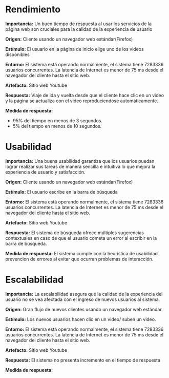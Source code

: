 # Rendimiento
**Importancia:** Un buen tiempo de respuesta al usar los servicios de la página web son cruciales para la calidad de la experiencia de usuario

**Origen:** Cliente usando un navegador web estándar(Firefox)

**Estímulo:** El usuario en la página de inicio elige uno de los videos disponibles

**Entorno:** El sistema está operando normalmente, el sistema tiene 7283336 usuarios concurrentes.
La latencia de Internet es menor de 75 ms desde el navegador del cliente hasta el sitio web.

**Artefacto:** Sitio web Youtube

**Respuesta:** Viaje de ida y vuelta desde que el cliente hace clic en un video y la página se actualiza con el video reproduciendose automáticamente.

**Medida de respuesta:**
- 95% del tiempo en menos de 3 segundos.
- 5% del tiempo en menos de 10 segundos.


# Usabilidad
**Importancia:** Una buena usabilidad garantiza que los usuarios puedan lograr realizar sus tareas de manera sencilla e intuitiva lo que mejora la experiencia de usuario y satisfacción.

**Origen:** Cliente usando un navegador web estándar(Firefox)

**Estímulo:** El usuario escribe en la barra de búsqueda

**Entorno:** El sistema está operando normalmente, el sistema tiene 7283336 usuarios concurrentes.
La latencia de Internet es menor de 75 ms desde el navegador del cliente hasta el sitio web.

**Artefacto:** Sitio web Youtube

**Respuesta:** El sistema de búsqueda ofrece múltiples sugerencias contextuales en caso de que el usuario cometa un error al escribir en la barra de búsqueda.

**Medida de respuesta:** El sistema cumple con la heurística de usabilidad prevencion de errores al evitar que ocurran problemas de interacción.

# Escalabilidad
**Importancia:** La escalabilidad asegura que la calidad de la experiencia del usuario no se vea afectada con el ingreso de nuevos usuarios al sistema.

**Origen:** Gran flujo de nuevos clientes usando un navegador web estándar.

**Estímulo:** Los nuevos usuarios hacen clic en un video/ suben un video.

**Entorno:** El sistema está operando normalmente, el sistema tiene 7283336 usuarios concurrentes.
La latencia de Internet es menor de 75 ms desde el navegador del cliente hasta el sitio web.

**Artefacto:** Sitio web Youtube

**Respuesta:** El sistema no presenta incremento en el tiempo de respuesta

**Medida de respuesta:**  
